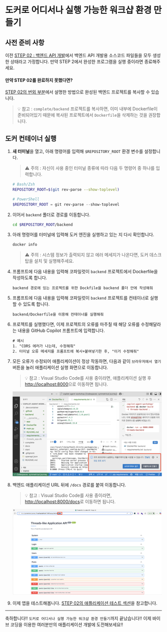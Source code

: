 # 도커로 어디서나 실행 가능한 워크샵 환경 만들기

## 사전 준비 사항

이전 [STEP 02 : 백엔드 API 개발](./step-02.md)에서 백엔드 API 개발용 소스코드 파일들을 모두 생성한 상태라고 가정합니다. 만약 STEP 2에서 완성한 프로그램을 실행 중이라면 종료해주세요.

#### 만약 STEP 02를 완료하지 못했다면?

[STEP 02의 번외 부분](./step-02.md#extra-completed-backend)에서 설명한 방법으로 완성된 백엔드 프로젝트를 복사할 수 있습니다.

> 💡 참고 : `complete/backend` 프로젝트를 복사하면, 이미 내부에 Dockerfile이 준비되어있기 때문에 복사된 프로젝트에서 `Dockerfile`을 삭제하는 것을 권장합니다.

## 도커 컨테이너 실행

1. **새 터미널**을 열고, 아래 명령어를 입력해 `$REPOSITORY_ROOT` 환경 변수를 설정합니다.

   > ⚠️ 주의 : 자신이 사용 중인 터미널 종류에 따라 다음 두 명령어 중 하나를 입력합니다.

   ```bash
   # Bash/Zsh
   REPOSITORY_ROOT=$(git rev-parse --show-toplevel)
   ```

   ```powershell
   # PowerShell
   $REPOSITORY_ROOT = git rev-parse --show-toplevel
   ```

2. 이어서 `backend` 폴더로 경로를 이동합니다.
   ```bash
   cd $REPOSITORY_ROOT/backend
   ```
3. 아래 명령어를 터미널에 입력해 도커 엔진을 실행하고 있는 지 다시 확인합니다.

   ```bash
   docker info
   ```

   > ⚠️ 주의 : 시스템 정보가 출력되지 않고 에러 메세지가 나온다면, 도커 데스크탑을 설치 및 실행해주세요.

4. 프롬프트에 다음 내용을 입력해 코파일럿이 `backend` 프로젝트에서 Dockerfile을 작성하도록 합니다.

   ```text
   backend 경로에 있는 프로젝트를 위한 Dockfile을 backend 폴더 안에 작성해줘
   ```

5. 프롬프트에 다음 내용을 입력해 코파일럿이 `backend` 프로젝트를 컨테이너로 실행할 수 있도록 합니다.

   ```text
   backend/Dockerfile을 이용해 컨테이너를 실행해줘
   ```

6. 프로젝트를 실행했다면, 이제 프로젝트의 오류를 마주칠 때 해당 오류를 수정해달라는 내용을 GitHub Copilot 프롬프트에 입력합니다.

   ```text
   # 예시
   1. "CORS 에러가 나는데, 수정해줘"
   2. 터미널 오류 메세지를 프롬프트에 복사+붙여넣기한 후, "이거 수정해줘"
   ```

7. 모든 오류가 수정되어 애플리케이션이 정상 작동하면, 다음과 같이 `브라우저에서 열기` 버튼을 눌러 애플리케이션 실행 화면으로 이동합니다.

   > 💡 참고 : Visual Studio Code를 사용 중이라면, 애플리케이션 실행 후 [http://localhost:8000](http://localhost:8000)으로 이동하면 됩니다.

   ![step03-docker-app-open](./img/step03-docker-app-open.png)

8. 백엔드 애플리케이션 URL 뒤에 `/docs` 경로를 붙여 이동합니다.

   > 💡 참고 : Visual Studio Code를 사용 중이라면, [http://localhost:8000/docs](http://localhost:8000/docs)로 이동하면 됩니다.

   ![step03-navigate-docs](./img/step02-navigate-docs.png)

9. 이제 앱을 테스트해봅니다. [STEP 02의 애플리케이션 테스트 섹션](./step-02.md#application-test)을 참고합니다.

---

축하합니다!! `도커로 어디서나 실행 가능한 워크샵 환경 만들기`까지 끝났습니다!! 이제 바이브 코딩을 이용한 여러분만의 애플리케이션 개발에 도전해보세요!!
